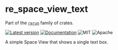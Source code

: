 # re_space_view_text

Part of the [`rerun`](https://github.com/rerun-io/rerun) family of crates.

[![Latest version](https://img.shields.io/crates/v/re_space_view_text.svg)](https://crates.io/crates/re_space_view_text)
[![Documentation](https://docs.rs/re_space_view_text/badge.svg)](https://docs.rs/re_space_view_text)
![MIT](https://img.shields.io/badge/license-MIT-blue.svg)
![Apache](https://img.shields.io/badge/license-Apache-blue.svg)

A simple Space View that shows a single text box.
